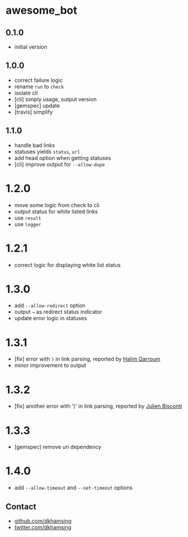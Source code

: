 # awesome_bot

## 0.1.0

- initial version

## 1.0.0

- correct failure logic
- rename `run` to `check`
- isolate cli
- [cli] simply usage, output version
- [gemspec] update
- [travis] simplify

## 1.1.0

- handle bad links
- statuses yields `status`, `url`
- add head option when getting statuses
- [cli] improve output for `--allow-dupe`

# 1.2.0

- move some logic from check to cli
- output status for white listed links
- use `result`
- use `logger`

# 1.2.1

- correct logic for displaying white list status

# 1.3.0

- add `--allow-redirect` option
- output `→` as redirect status indicator
- update error logic in statuses

# 1.3.1

- [fix] error with `)` in link parsing, reported by [Halim Qarroum](https://github.com/HQarroum)
- minor improvement to output

# 1.3.2

- [fix] another error with ')' in link parsing, reported by [Julien Bisconti](https://github.com/veggiemonk)

# 1.3.3

- [gemspec] remove uri dependency

# 1.4.0

- add `--allow-timeout` and `--set-timeout` options

## Contact

- [github.com/dkhamsing](https://github.com/dkhamsing)
- [twitter.com/dkhamsing](https://twitter.com/dkhamsing)
